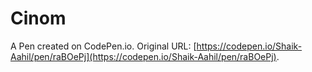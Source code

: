 # Cinom

A Pen created on CodePen.io. Original URL: [https://codepen.io/Shaik-Aahil/pen/raBOePj](https://codepen.io/Shaik-Aahil/pen/raBOePj).

